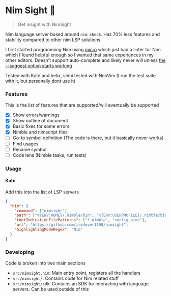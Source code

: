 # Nim Sight 👀

> Get insight with NimSight

Nim language server based around `nim check`. Has 70% less features and stability compared to other nim LSP solutions.

I first started programming Nim using [micro](https://github.com/zyedidia/micro) which just had a linter for Nim which I found helpful enough so I wanted that same experiences in my other editors. Doesn't support auto-complete and likely never will unless [the --suggest option starts working](https://github.com/nim-lang/Nim/blob/4f5c0efaf24e863b26b16d7998eac3bdd830e7be/compiler/commands.nim#L1004)

Tested with Kate and helix, semi tested with NeoVim (I run the test suite
with it, but personally dont use it)


### Features

This is the list of features that are supported/will eventually be supported

- [x] Show errors/warnings
- [x] Show outline of document
- [x] Basic fixes for some errors
- [x] Nimble and nimscript files
- [ ] Go-to symbol definition (The code is there, but it basically never works)
- [ ] Find usages
- [ ] Rename symbol
- [ ] Code lens (Nimble tasks, run tests)

### Usage

#### Kate

Add this into the list of LSP servers
```json
{
  "nim": {
    "command": ["nimsight"],
    "path": ["%{ENV:HOME}/.nimble/bin", "%{ENV:USERPROFILE}/.nimble/bin"],
    "rootIndicationFilePatterns": ["*.nimble", "config.nims"],
    "url": "https://github.com/ire4ever1190/nimsight",
    "highlightingModeRegex": "Nim"
  }
}
```

### Developing

Code is broken into two main sections

- `src/nimsight.nim`: Main entry point, registers all the handlers
- `src/nimsight/`: Contains code for Nim related stuff
- `src/nimsight/sdk`: Contains an SDK for interacting with language servers. Can be used outside of this
